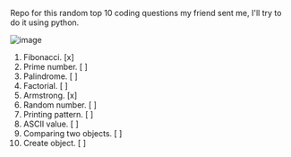 Repo for this random top 10 coding questions my friend sent me, I'll try to do it using python.


![image](https://github.com/user-attachments/assets/5ecd5a3c-ba13-4b08-99b1-135601f9246b)

1. Fibonacci. [x]
2. Prime number. [ ]
3. Palindrome. [ ]
4. Factorial. [ ]
5. Armstrong. [x]
6. Random number. [ ]
7. Printing pattern. [ ]
8. ASCII value. [ ]
9. Comparing two objects. [ ]
10. Create object. [ ]
